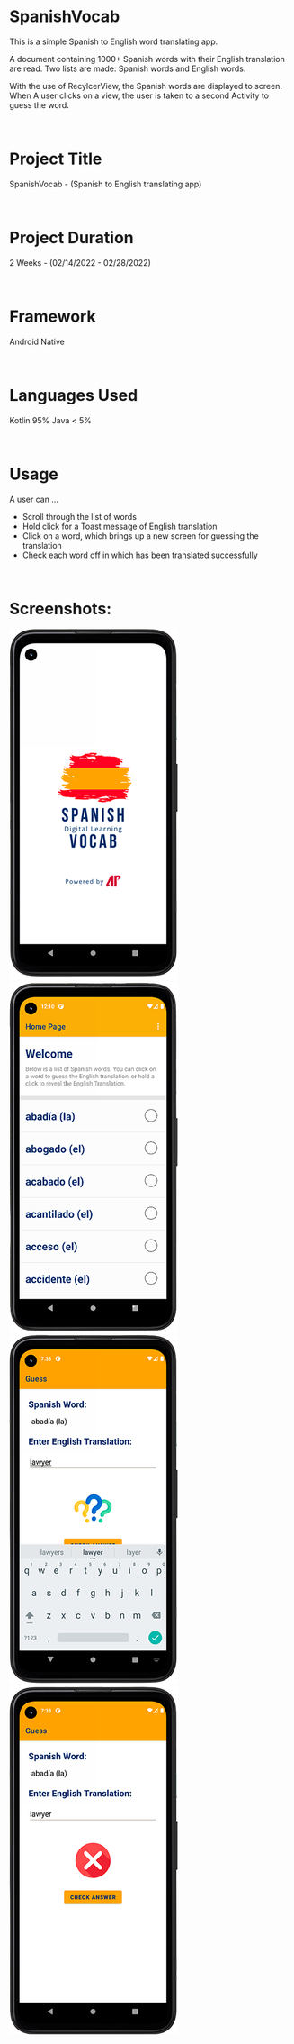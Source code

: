 # SpanishVocab
This is a simple Spanish to English word translating app. 

A document containing 1000+ Spanish words with their
English translation are read. 
Two lists are made: Spanish words and English words.

With the use of RecylcerView, the Spanish words are displayed 
to screen. When A user clicks on a view, the user is taken
to a second Activity to guess the word. 

<br />

# Project Title
SpanishVocab - (Spanish to English translating app)

<br />

# Project Duration
2 Weeks - (02/14/2022 - 02/28/2022)

<br />

# Framework
Android Native

<br />

# Languages Used
Kotlin 95%
Java < 5%

<br />

# Usage
A user can ...
  * Scroll through the list of words
  * Hold click for a Toast message of English translation
  * Click on a word, which brings up a new screen for guessing the translation
  * Check each word off in which has been translated successfully

<br />

# Screenshots:
![Splash Screen](/screenshots/splash.png?raw=true "Splash Screen")
![Home Screen](/screenshots/home1.png?raw=true "Home Screen")
![Word Guess](/screenshots/wordguess.png?raw=true "Word Guess")
![Wrong Guess](/screenshots/wrong.png?raw=true "Wrong Guess")


